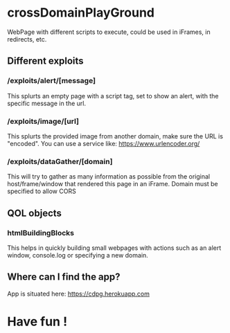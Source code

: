 # crossDomainPlayGround
 WebPage with different scripts to execute, could be used in iFrames, in redirects, etc.

## Different exploits
 ### /exploits/alert/[message]
  This splurts an empty page with a script tag, set to show an alert, with the specific message in the url.
 ### /exploits/image/[url]
  This splurts the provided image from another domain, make sure the URL is "encoded". You can use a service like: https://www.urlencoder.org/
 ### /exploits/dataGather/[domain]
  This will try to gather as many information as possible from the original host/frame/window that rendered this page in an iFrame. Domain must be specified to allow CORS

## QOL objects
 ### htmlBuildingBlocks
  This helps in quickly building small webpages with actions such as an alert window, console.log or specifying a new domain.

## Where can I find the app?
App is situated here: https://cdpg.herokuapp.com 

# Have fun !